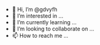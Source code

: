 - 👋 Hi, I’m @gdvyfh
- 👀 I’m interested in ...
- 🌱 I’m currently learning ...
- 💞️ I’m looking to collaborate on ...
- 📫 How to reach me ...

<!---
gdvyfh/gdvyfh is a ✨ special ✨ repository because its `README.md` (this file) appears on your GitHub profile.
You can click the Preview link to take a look at your changes.
--->
